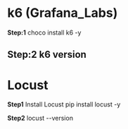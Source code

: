 # k6 (Grafana_Labs)

**Step:1**
choco install k6 -y

**Step:2**
k6 version
-----------------------------
# Locust 

**Step1** Install Locust
pip install locust -y

**Step2**
locust --version

